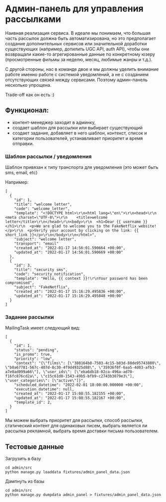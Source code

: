 # Админ-панель для управления рассылками

Наивная реализация сервиса. 
В идеале мы понимаем, что большая часть рассылок должна быть автоматизирована, но это 
предполагает создание дополнительных сервисов или значительной доработки существующих (например, допилить UGC API, 
auth API), чтобы они возвращали какие-то агрегированные данные по конкретному юзеру (просмотренные фильмы за неделю, 
месяц, любимые жанры и т.д.).

С другой стороны, нас в команде двое и мы должны уделить внимание работе именно работе с системой уведомлений, а не с 
созданием отсутствующих связей между сервисами. Поэтому админ-панель несколько упрощена.

Trade-off как он есть :)

## Функционал: 
- контент-менеджер заходит в админку, 
- создает шаблон для рассылки или выбирает существующий 
- создает задание, добавляет в него шаблон, контекст, список и категории пользователей, устанавливает приоритет и время отправки.


### Шаблон рассылки / уведомления

Шаблон привязан к типу транспорта для уведомления (это может быть sms, email, etc)

Например:

```
[
  {
    "id": 1,
    "title": "welcome letter",
    "code": "welcome_letter",
    "template": "<!DOCTYPE html>\r\n<html lang=\"en\">\r\n<head>\r\n    <meta charset=\"UTF-8\">\r\n    <title>welcome letter</title>\r\n</head>\r\n<body>\r\n  <h1>Dear {{ username }}</h1>\r\n  <p>We are glad to welcome you to the FakeNetflix website! </p>\r\n  <p>Verify your account by clicking on the link: {{ short_link }}</p>\r\n</body>\r\n</html>",
    "subject": "welcome letter",
    "transport": "email"
    "created_at": "2022-01-17 14:56:01.590664 +00:00",
    "updated_at": "2022-01-17 14:56:01.590669 +00:00"
  },
  {
    "id": 3,
    "title": "security sms",
    "code": "security_notification",
    "template": "Hello, {{ context }}!\r\nYour password has been compromised",
    "subject": "FakeNetflix",
    "created_at": "2022-01-17 15:16:29.495836 +00:00",
    "updated_at": "2022-01-17 15:16:29.495848 +00:00"
  }
]
```

### Задание рассылки

MailingTask имеет следующий вид:

```
[
  {
    "id": 1,
    "status": "pending",
    "is_promo": true,
    "priority": "low",
    "context": "{\"films\": [\"380164b8-7503-4c15-b83d-88de95743880\", \"b0a67781-567c-407d-8c30-4f9d49325d88\", \"35936f0f-6aa5-4d03-afb3-a7e0ad099a66\"], \"user_ids\": [\"eba6db18-02ca-496a-ad70-f16fc876cd2a\", \"c15c61d0-1543-49b5-bfb9-c2743b3079e3\"], \"user_categories\": [\"active\"]}",
    "scheduled_datetime": "2022-02-01 18:00:00.000000 +00:00",
    "execution_datetime": null,
    "created_at": "2022-01-17 15:08:55.182155 +00:00",
    "updated_at": "2022-01-17 15:08:55.182167 +00:00",
    "template_id": 2,
  }
]
```

Мы можем выбрать приоритет для рассылки, способ рассылки, статический контент для одинаковых писем, выбрать является ли 
рассылка рекламной, выбрать время доставки письма пользователем.

## Тестовые данные

Загрузить в базу

```shell
cd admin/src
python manage.py loaddata fixtures/admin_panel_data.json
```

Дампнуть из базы

```shell
cd admin/src
python manage.py dumpdata admin_panel > fixtures/admin_panel_data.json
```